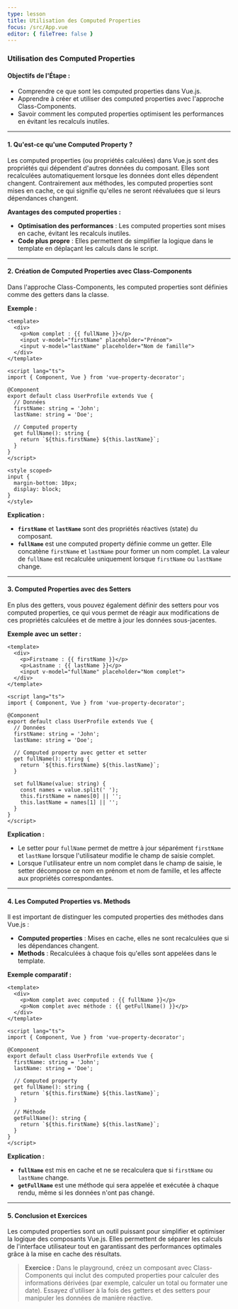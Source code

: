 ```yaml
---
type: lesson
title: Utilisation des Computed Properties
focus: /src/App.vue
editor: { fileTree: false }
---
```


### Utilisation des Computed Properties

#### **Objectifs de l'Étape :**
- Comprendre ce que sont les computed properties dans Vue.js.
- Apprendre à créer et utiliser des computed properties avec l'approche Class-Components.
- Savoir comment les computed properties optimisent les performances en évitant les recalculs inutiles.

---

#### **1. Qu'est-ce qu'une Computed Property ?**

Les computed properties (ou propriétés calculées) dans Vue.js sont des propriétés qui dépendent d'autres données du composant. Elles sont recalculées automatiquement lorsque les données dont elles dépendent changent. Contrairement aux méthodes, les computed properties sont mises en cache, ce qui signifie qu'elles ne seront réévaluées que si leurs dépendances changent.

**Avantages des computed properties :**
- **Optimisation des performances** : Les computed properties sont mises en cache, évitant les recalculs inutiles.
- **Code plus propre** : Elles permettent de simplifier la logique dans le template en déplaçant les calculs dans le script.

---

#### **2. Création de Computed Properties avec Class-Components**

Dans l'approche Class-Components, les computed properties sont définies comme des getters dans la classe.

**Exemple :**
```vue
<template>
  <div>
    <p>Nom complet : {{ fullName }}</p>
    <input v-model="firstName" placeholder="Prénom">
    <input v-model="lastName" placeholder="Nom de famille">
  </div>
</template>

<script lang="ts">
import { Component, Vue } from 'vue-property-decorator';

@Component
export default class UserProfile extends Vue {
  // Données
  firstName: string = 'John';
  lastName: string = 'Doe';

  // Computed property
  get fullName(): string {
    return `${this.firstName} ${this.lastName}`;
  }
}
</script>

<style scoped>
input {
  margin-bottom: 10px;
  display: block;
}
</style>
```

**Explication :**
- **`firstName`** et **`lastName`** sont des propriétés réactives (state) du composant.
- **`fullName`** est une computed property définie comme un getter. Elle concatène `firstName` et `lastName` pour former un nom complet. La valeur de `fullName` est recalculée uniquement lorsque `firstName` ou `lastName` change.

---

#### **3. Computed Properties avec des Setters**

En plus des getters, vous pouvez également définir des setters pour vos computed properties, ce qui vous permet de réagir aux modifications de ces propriétés calculées et de mettre à jour les données sous-jacentes.

**Exemple avec un setter :**
```vue
<template>
  <div>
    <p>Firstname : {{ firstName }}</p>
    <p>Lastname : {{ lastName }}</p>
    <input v-model="fullName" placeholder="Nom complet">
  </div>
</template>

<script lang="ts">
import { Component, Vue } from 'vue-property-decorator';

@Component
export default class UserProfile extends Vue {
  // Données
  firstName: string = 'John';
  lastName: string = 'Doe';

  // Computed property avec getter et setter
  get fullName(): string {
    return `${this.firstName} ${this.lastName}`;
  }

  set fullName(value: string) {
    const names = value.split(' ');
    this.firstName = names[0] || '';
    this.lastName = names[1] || '';
  }
}
</script>
```

**Explication :**
- Le setter pour `fullName` permet de mettre à jour séparément `firstName` et `lastName` lorsque l'utilisateur modifie le champ de saisie complet.
- Lorsque l'utilisateur entre un nom complet dans le champ de saisie, le setter décompose ce nom en prénom et nom de famille, et les affecte aux propriétés correspondantes.

---

#### **4. Les Computed Properties vs. Methods**

Il est important de distinguer les computed properties des méthodes dans Vue.js :
- **Computed properties** : Mises en cache, elles ne sont recalculées que si les dépendances changent.
- **Methods** : Recalculées à chaque fois qu'elles sont appelées dans le template.

**Exemple comparatif :**
```vue
<template>
  <div>
    <p>Nom complet avec computed : {{ fullName }}</p>
    <p>Nom complet avec méthode : {{ getFullName() }}</p>
  </div>
</template>

<script lang="ts">
import { Component, Vue } from 'vue-property-decorator';

@Component
export default class UserProfile extends Vue {
  firstName: string = 'John';
  lastName: string = 'Doe';

  // Computed property
  get fullName(): string {
    return `${this.firstName} ${this.lastName}`;
  }

  // Méthode
  getFullName(): string {
    return `${this.firstName} ${this.lastName}`;
  }
}
</script>
```

**Explication :**
- **`fullName`** est mis en cache et ne se recalculera que si `firstName` ou `lastName` change.
- **`getFullName`** est une méthode qui sera appelée et exécutée à chaque rendu, même si les données n'ont pas changé.

---

#### **5. Conclusion et Exercices**

Les computed properties sont un outil puissant pour simplifier et optimiser la logique des composants Vue.js. Elles permettent de séparer les calculs de l'interface utilisateur tout en garantissant des performances optimales grâce à la mise en cache des résultats.

> **Exercice :** Dans le playground, créez un composant avec Class-Components qui inclut des computed properties pour calculer des informations dérivées (par exemple, calculer un total ou formater une date). Essayez d'utiliser à la fois des getters et des setters pour manipuler les données de manière réactive.